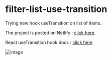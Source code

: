 # filter-list-use-transition
Trying new hook useTransition on list of items.

The project is posted on Netlify  : [click here](https://filter-use-transition.netlify.app/).

React useTransition hook docs : [click here](https://ru.reactjs.org/docs/concurrent-mode-reference.html)

![image](https://user-images.githubusercontent.com/64264723/166452687-ec917e74-6a96-4153-82fa-b9ef97224746.png)
